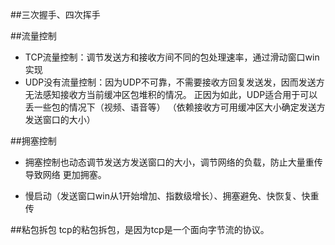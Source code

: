 ##三次握手、四次挥手

##流量控制
- TCP流量控制：调节发送方和接收方间不同的包处理速率，通过滑动窗口win实现
- UDP没有流量控制：因为UDP不可靠，不需要接收方回复发送发，因而发送方无法感知接收方当前缓冲区包堆积的情况。
正因为如此，UDP适合用于可以丢一些包的情况下（视频、语音等）
（依赖接收方可用缓冲区大小确定发送方发送窗口的大小）

##拥塞控制
- 拥塞控制也动态调节发送方发送窗口的大小，调节网络的负载，防止大量重传导致网络
更加拥塞。

- 慢启动（发送窗口win从1开始增加、指数级增长）、拥塞避免、快恢复、快重传

##粘包拆包
tcp的粘包拆包，是因为tcp是一个面向字节流的协议。
